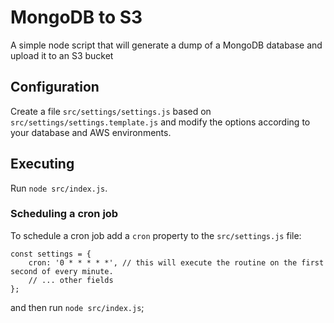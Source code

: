 # MongoDB to S3
A simple node script that will generate a dump of a MongoDB database and upload it to an S3 bucket


## Configuration
Create a file `src/settings/settings.js` based on `src/settings/settings.template.js` and modify the options according to your database and AWS environments.

## Executing
Run `node src/index.js`.

### Scheduling a cron job
To schedule a cron job add a `cron` property to the `src/settings.js` file:
```$js
const settings = {
    cron: '0 * * * * *', // this will execute the routine on the first second of every minute.
    // ... other fields
};
```

and then run `node src/index.js`;
